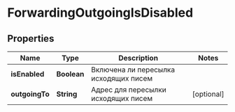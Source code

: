 

# ForwardingOutgoingIsDisabled


## Properties

| Name | Type | Description | Notes |
|------------ | ------------- | ------------- | -------------|
|**isEnabled** | **Boolean** | Включена ли пересылка исходящих писем |  |
|**outgoingTo** | **String** | Адрес для пересылки исходящих писем |  [optional] |



